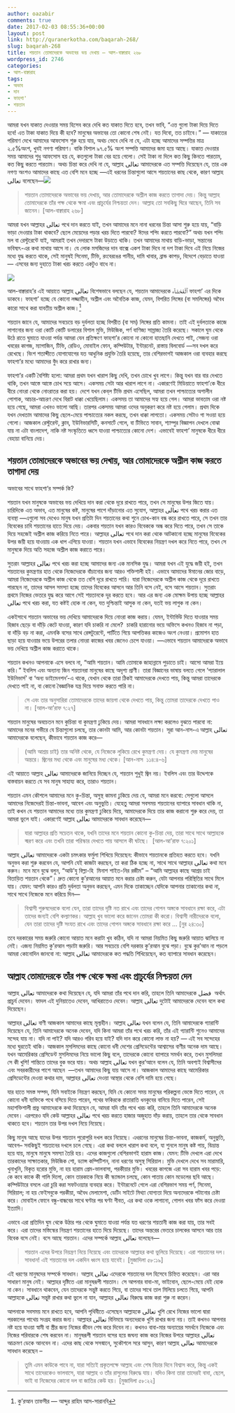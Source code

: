 ```yaml
---
author: oazabir
comments: true
date: 2017-02-03 08:55:36+00:00
layout: post
link: http://quranerkotha.com/baqarah-268/
slug: baqarah-268
title: শয়তান তোমাদেরকে অভাবের ভয় দেখায় — আল-বাক্বারাহ ২৬৮
wordpress_id: 2746
categories:
- আল-বাক্বারাহ
tags:
- অভাব
- দান
- ফাহশা'
- শয়তান
---
```


আমরা যখন যাকাত দেওয়ার সময় হিসেব করে দেখি কত যাকাত দিতে হবে, তখন ভাবি, “এত্ত গুলো টাকা দিয়ে দিতে হবে! এত টাকা যাকাত দিয়ে কী হবে? মানুষের অভাবের তো কোনো শেষ নেই। যত দিবো, তত চাইবে।” — যাকাতের পরিমাণ দেখে আমাদের আফসোস শুরু হয়ে যায়, অথচ ভেবে দেখি না যে, এটা হচ্ছে আমাদের সম্পত্তির মাত্র ২.৫%অংশ, খুবই নগণ্য পরিমাণ। বাকি বিশাল ৯৭.৫% অংশ সম্পত্তি আমাদের জমা হয়ে আছে। যাকাত দেওয়ার সময় আমাদের শুধু আফসোস হয় যে, কতগুলো টাকা বের হয়ে গেলো। সেই টাকা না দিলে কত কিছু কিনতে পারতাম, কত কিছু করতে পারতাম। অথচ চিন্তা করে দেখি না যে, আল্লাহ تعالى আমাদেরকে এত সম্পত্তি দিয়েছেন যে, তার এক নগণ্য অংশও আমাদের কাছে এত বেশি মনে হচ্ছে —এই ধরনের চিন্তাগুলো আসে শয়তানের কাছ থেকে, কারণ আল্লাহ تعالى বলেছেন—![](http://quranerkotha.com/wp-content/uploads/2017/02/2_268-1.png)


<blockquote>শয়তান তোমাদেরকে অভাবের ভয় দেখায়, আর তোমাদেরকে অশ্লীল কাজ করতে তাগাদা দেয়। কিন্তু আল্লাহ তোমাদেরকে তাঁর পক্ষ থেকে ক্ষমা এবং প্রাচুর্যের নিশ্চয়তা দেন। আল্লাহ তো সবকিছু ঘিরে আছেন, তিনি সব জানেন। [আল-বাক্বারাহ ২৬৮]</blockquote>


আমরা যখন আল্লাহর تعالى পথে দান করতে যাই, তখন আমাদের মনে নানা ধরনের চিন্তা আসা শুরু হয়ে যায়, “বাড়ি ভাড়া দেওয়ার টাকা থাকবে? ছেলে মেয়েদের পড়ার খরচ দিতে পারবো? ঈদের শপিং করতে পারবো?” অথচ যখন শপিং মল বা রেস্টুরেন্টে যাই, আমরাই তখন দেদারসে টাকা উড়াতে থাকি। তখন আমাদের মাথায় বাড়ি-ভাড়া, সন্তানের ভবিষ্যৎ-এর কথা মাথায় আসে না। যে লোক মসজিদের দান বাক্সে একশ টাকা দিবে না দশ টাকা দিবে এই নিয়ে নিজের মধ্যে যুদ্ধ করতে থাকে, সেই মানুষই সিনেমা, টিভি, রংবেরঙের পানীয়, দামি খাবার, ব্রান্ড কাপড়, বিদেশে বেড়াতে যাওয়া — এসবের জন্য দুহাতে টাকা খরচ করতে একটুও বাধে না।
[^^১৭]:  <!-- more -->

![](http://quranerkotha.com/wp-content/uploads/2017/02/2_268_title.png)

আল-বাক্বারাহ’র এই আয়াতে আল্লাহ تعالى বিশেষভাবে বলছেন যে, শয়তান আমাদেরকে ٱلْفَحْشَآء ফাহশা’ এর দিকে ডাকবে। ফাহশা’ হচ্ছে যে কোনো লজ্জাহীন, অশ্লীল এবং অনৈতিক কাজ, যেমন, বিপরিত লিঙ্গের (বা সমলিঙ্গের) অবৈধ কারো সাথে করা যাবতীয় অশ্লীল কাজ।[^১১]
[^১৬]: ফেইসবুকে বিপরীত লিঙ্গের দিকে পশুর মত কামুক দৃষ্টিতে তাকিয়ে থাকা। হিন্দি, ইংরেজি মুভি দেখা, যেখানে নারী পুরুষদের অশ্লীলভাবে দেখানো হয়। পরকীয়া এবং অশ্লীল আবেদনে ভরা হিন্দি, ইংরেজি, বাংলা গান শোনা। সবশেষে একেবারেই পশুর থেকেও অধম হয়ে গিয়ে পর্ণ দেখা, সমকামিতা, ব্যভিচারে জড়িয়ে পড়া —এই সব কিছু ফাহশা’র মধ্যে পড়ে।

শয়তান জানে যে, আমাদের সবচেয়ে বড় দুর্বলতা হচ্ছে বিপরীত (বা সম) লিঙ্গের প্রতি কামনা। তাই এই দুর্বলতাকে কাজে লাগানোর জন্য ওরা কোটি কোটি ডলারের বিশাল মুভি, মিউজিক, পর্ণ বাণিজ্য সাম্রাজ্য তৈরি করেছে। সকালে ঘুম থেকে উঠে রাতে ঘুমাতে যাওয়া পর্যন্ত আমরা যেন প্রতিক্ষণে ফাহশা’র কোনো না কোনো হাতছানি দেখতে পাই, সেজন্য ওরা খবরের কাগজ, ম্যাগাজিন, টিভি, রেডিও, মোবাইল ফোন, কম্পিউটার, ইন্টারনেট, রাস্তায় বিলবোর্ড —সব দখল করে রেখেছে। বিংশ শতাব্দীতে যোগাযোগের যত আধুনিক প্রযুক্তি তৈরি হয়েছে, তার বেশিরভাগই আজকাল ওরা ব্যবহার করছে ফাহশা’র মধ্যে আমাদের বুঁদ করে রাখার জন্য।

ফাহশা’র একটি বৈশিষ্ট্য হলো: আমরা প্রথম যখন খারাপ কিছু দেখি, তখন চোখে খুব লাগে। কিন্তু যখন বার বার দেখতে থাকি, তখন আস্তে আস্তে চোখ সয়ে আসে। একসময় সেটা আর খারাপ লাগে না। একারণেই মিডিয়াতে ফাহশা’কে ধীরে ধীরে নোংরা থেকে নোংরাতর করা হয়। দেশে যখন কেব্‌ল টিভি প্রথম এসেছিল, আমরা তখন পাশ্চাত্যের অশালীন পোশাক, আচার-আচরণ দেখে বিরাট ধাক্কা খেয়েছিলাম। একসময় তা আমাদের সহ্য হয়ে গেল। আমরা ভাবতাম ওরা নষ্ট হয়ে গেছে, আমরা এখনও ভালো আছি। তারপর একসময় আমরা ওদের অনুকরণ করে নষ্ট হয়ে গেলাম। প্রথম দিকে যখন দেখতাম আমাদের কিছু ছেলে-মেয়ে পাশ্চাত্যের নকল করছে, তখন ধাক্কা লাগতো। একসময় সেটাও গা সওয়া হয়ে গেলো। আজকাল রেস্টুরেন্ট, ক্লাব, ইউনিভারসিটি, কনসার্টে গেলে, বা টিভিতে সাবান, শ্যাম্পুর বিজ্ঞাপন দেখলে বোঝা যায় না এটা বাংলাদেশ, নাকি নষ্ট সংস্কৃতিতে ধ্বসে যাওয়া পাশ্চাত্যের কোনো দেশ। এভাবেই ফাহশা’ মানুষকে ধীরে ধীরে বেহায়া বানিয়ে দেয়।


## শয়তান তোমাদেরকে অভাবের ভয় দেখায়, আর তোমাদেরকে অশ্লীল কাজ করতে তাগাদা দেয়


অভাবের সাথে ফাহশা‘র সম্পর্ক কি?

শয়তান যখন মানুষকে অভাবের ভয় দেখিয়ে দান করা থেকে দূরে রাখতে পারে, তখন সে মানুষের উপর জিতে যায়। চারিদিকে এত অভাব, এত মানুষের কষ্ট, মানুষের পাশে দাঁড়ানোর এত সুযোগ, আল্লাহর تعالى পথে খরচ করার এত ব্যবস্থা —এগুলো সব দেখেও মানুষ যখন প্রতিটা দিন শয়তানের কথা শুনে চোখ-কান বন্ধ করে রাখতে পারে, সে তখন তার বিবেকের চাবি শয়তানের হাতে দিয়ে দেয়। একবার শয়তান যখন কারও বিবেককে অন্ধ করে দিতে পারে, তখন সে তাকে দিয়ে সহজেই অশ্লীল কাজ করিয়ে নিতে পারে। আল্লাহর تعالى পথে দান করা থেকে আটকানো হচ্ছে মানুষের বিবেকের উপর জয়ী হয়ে যাওয়ায় এক ধাপ এগিয়ে যাওয়া। শয়তান যখন এভাবে বিবেকের নিয়ন্ত্রণ দখল করে নিতে পারে, তখন সে মানুষকে দিয়ে অতি সহজে অশ্লীল কাজ করাতে পারে।
[^^১১]: 
সুতরাং আল্লাহর تعالى পথে খরচ করা হচ্ছে আমাদের জন্য এক মানসিক যুদ্ধ। আমরা যখন এই যুদ্ধে জয়ী হই, তখন শয়তানের কুমন্ত্রণার হাত থেকে নিজেদেরকে বাঁচানোর জন্য আরও শক্তিশালী হই। এভাবে আমাদের ঈমানের জোর বাড়ে, আমরা নিজেদেরকে অশ্লীল কাজ থেকে তত বেশি দূরে রাখতে পারি। যারা নিজেদেরকে অশ্লীল কাজ থেকে দূরে রাখতে পারছেন না, তাদের আসল সমস্যা হচ্ছে তাদের বিবেকের আসনে আর তিনি বসে নেই, বসে আসে শয়তান। সুতরাং প্রথমে নিজের ভেতরে যুদ্ধ করে আগে সেই শয়তানকে দূর করতে হবে। আর এর জন্য এক মোক্ষম উপায় হচ্ছে আল্লাহর تعالى পথে খরচ করা, যত কষ্টই হোক না কেন, যত দুশ্চিন্তাই আসুক না কেন, যতই ভয় লাগুক না কেন।

একইসাথে শয়তান অভাবের ভয় দেখিয়ে আমাদেরকে দিয়ে নোংরা কাজ করায়। যেমন, ইন্টার্ভিউ দিতে যাওয়ার সময় হিজাব ছেড়ে বা দাঁড়ি কেটে যাওয়া, কারণ যদি চাকরি না মেলে?  চাকরি হারানোর ভয়ে অফিসে কখনও হিজাব না পড়া, বা দাঁড়ি বড় না করা, এমনকি বসের সাথে রেন্সটুরেন্টে, পার্টিতে গিয়ে আপত্তিকর কাজেও অংশ নেওয়া। প্রমোশন হাত ছাড়া হয়ে যাওয়ার ভয়ে উপরের তলার নোংরা কাজের খবর জেনেও চেপে যাওয়া। —এভাবে শয়তান আমাদেরকে অভাবে ভয় দেখিয়ে অশ্লীল কাজ করাতে থাকে।

শয়তান কখনও আপনাকে এসে বলবে না, “আমি শয়তান। আমি তোমাকে জাহান্নামে পুড়াতে চাই। আসো আমরা ইয়ে করি।” ইবলিস এবং অন্যান্য জিন শয়তানরা মানুষের কাছে অদৃশ্য প্রাণী। তারা বিজ্ঞানের ভাষায় বলতে গেলে ‘প্যারালাল ইউনিভার্স’ বা ‘অন্য ডাইমেনশন’-এ থাকে, যেখান থেকে তারা ঠিকই আমাদেরকে দেখতে পায়, কিন্তু আমরা তাদেরকে দেখতে পাই না, বা কোনো বৈজ্ঞানিক যন্ত্র দিয়ে সনাক্ত করতে পারি না।


<blockquote>সে এবং তার অনুসারিরা তোমাদেরকে তাদের জায়গা থেকে দেখতে পায়, কিন্তু তোমরা তাদেরকে দেখতে পাও না। [আল-আ’রাফ ৭:২৭]</blockquote>


শয়তান মানুষের অবচেতন মনে কুচিন্তা বা কুমন্ত্রণা ঢুকিয়ে দেয়। আমরা সাবধানে লক্ষ্য করলেও বুঝতে পারবো না: আমাদের মনের গভীরে যে চিন্তাগুলো চলছে, তার কোনটা আমি, আর কোনটা শয়তান। সূরা আন-নাস-এ আল্লাহ تعالى আমাদেরকে বলেছেন, কীভাবে শয়তান কাজ করে—


<blockquote>(আমি আশ্রয় চাই) তার অনিষ্ট থেকে, যে নিজেকে লুকিয়ে রেখে কুমন্ত্রণা দেয়। যে কুমন্ত্রণা দেয় মানুষের অন্তরে। জ্বিনের মধ্য থেকে এবং মানুষের মধ্য থেকে। [আন-নাস  ১১৪:৪-৬]</blockquote>


এই আয়াতে আল্লাহ تعالى আমাদেরকে জানিয়ে দিচ্ছেন যে, শয়তান শুধুই জ্বিন নয়। ইবলিস এবং তার উদ্দেশকে বাস্তবায়ন করতে যে সব মানুষ সাহায্য করে, তারাও শয়তান।

শয়তান এমন কৌশলে আমাদের মনে কু-চিন্তা, অসুস্থ কামনা ঢুকিয়ে দেয় যে, আমরা মনে করবো: সেগুলো আসলে আমাদের নিজেদেরই চিন্তা-ভাবনা, আবেগ এবং অনুভুতি। যেহেতু আমরা সবসময় শয়তানের ব্যাপারে সাবধান থাকি না, তাই কখন যে শয়তান আমাদের মধ্যে তার কুমন্ত্রণা ঢুকিয়ে দিয়ে, আমাদেরকে দিয়ে তার কাজ করানো শুরু করে দেয়, তা আমরা ভুলে যাই। একারণেই আল্লাহ تعالى আমাদেরকে সাবধান করেছেন—


<blockquote>যারা আল্লাহর প্রতি সচেতন থাকে, যখনি তাদের মনে শয়তান কোনো কু-চিন্তা দেয়, তারা সাথে সাথে আল্লাহকে স্মরণ করে এবং তখনি তারা পরিস্কার দেখতে পায় আসলে কী ঘটছে।  [আল-আ’রাফ ৭:২০১]</blockquote>


আল্লাহ تعالى আমাদেরকে একটা চমৎকার ফর্মুলা শিখিয়ে দিয়েছেন: কীভাবে শয়তানকে প্রতিহত করতে হবে। যখনি অনুভব করা শুরু করবেন যে, আপনি যেই কাজটা করছেন, তা করা ঠিক হচ্ছে না, সাথে সাথে আল্লাহর تعالى কথা মনে করুন। মনে মনে বুঝে বলুন, “আউ’যু বিল্লা-হি  মিনাশ শাইত-নির রজীম” – “আমি আল্লাহর কাছে আশ্রয় চাই বিতাড়িত শয়তান থেকে”। দ্রুত কোনো কু’রআনের আয়াত মনে করার চেষ্টা করুন, যেটা আপনার পরিস্থিতির সাথে মিলে যায়। যেমন: আপনি কারও প্রতি দুর্বলতা অনুভব করছেন, এমন দিকে তাকাচ্ছেন যেদিকে আপনার তাকানোর কথা না, সাথে সাথে নিজেকে মনে করিয়ে দিন—


<blockquote>বিশ্বাসী পুরুষদেরকে বলো যেন, তারা তাদের দৃষ্টি নত রাখে এবং তাদের গোপন অঙ্গকে সাবধানে রক্ষা করে, এটা তাদের জন্যই বেশি কল্যাণকর। আল্লাহ খুব ভালো করে জানেন তোমরা কী করো। বিশ্বাসী নারীদেরকে বলো, যেন তারা তাদের দৃষ্টি সংযত রাখে এবং তাদের গোপন অঙ্গকে সাবধানে রক্ষা করে … [নুর ২৪:৩০]</blockquote>


তবে দরকারের সময় জরুরি কোনো আয়াত মনে করাটা খুব কঠিন, যদি না আমরা নিয়মিত কিছু জরুরি আয়াত ঝালিয়ে না নেই। এজন্য নিয়মিত কু’রআন পড়াটা জরুরি। আর সবচেয়ে বেশি দরকার কু’রআন বুঝে পড়া। বুঝে কুর’আন না পড়লে আমরা কোনোদিন জানবো না: আল্লাহ تعالى আমাদেরকে কত পদ্ধতি শিখিয়েছেন, কত ব্যাপারে সাবধান করেছেন।


## আল্লাহ তোমাদেরকে তাঁর পক্ষ থেকে ক্ষমা এবং প্রাচুর্যের নিশ্চয়তা দেন


আল্লাহ تعالى আমাদেরকে কথা দিয়েছেন যে, যদি আমরা তাঁর পথে দান করি, তাহলে তিনি আমাদেরকে فضل  অর্থাৎ প্রাচুর্য দেবেন। ফাদল এই দুনিয়াতেও দেবেন, আখিরাতেও দেবেন। আল্লাহ تعالى দুটোই আমাদেরকে দেবেন বলে কথা দিয়েছেন।
[^^১৪]: অনেকের কাছে মনে হয়, আখিরাত সেই কবে আসবে, কিছু পাবো কি পাবো না তার ঠিক নেই, তাই দুনিয়াতে ঝুঁকি নিয়ে দান করার দরকার নেই। তাদের জন্য সুখবর। আল্লাহ تعالى আমাদেরকে শুধু আখিরাতে দেবেন বলেননি, দুনিয়াতেও দেবেন বলে কথা দিয়েছেন।

আল্লাহর تعالى বাণী আজকাল আমাদের কাছে মূল্যহীন। আল্লাহ تعالى যখন বলেন যে, তিনি আমাদেরকে গ্যারান্টি দিয়েছেন যে, তিনি আমাদেরকে অনেক দেবেন, যদি কিনা আমরা তাঁর পথে খরচ করি, তাঁর এই গ্যারান্টি শুনেও আমাদের সন্দেহ যায় না। যদি না পাই? যদি আরও গরিব হয়ে যাই? যদি দান করে কোনো লাভ না হয়? — এই সব সন্দেহের মধ্যে ঘুরতেই থাকি। আজকাল মুসলিমদের কাছে কোনো ধনী দেশের প্রেসিডেন্টের আশ্বাসের বাণীর অনেক দাম আছে। যখন আমেরিকার প্রেসিডেন্ট মুসলিমদের নিয়ে ভালো কিছু বলে, তাদেরকে কোনো ব্যাপারে সমর্থন করে, তখন মুসলিমরা সে কী খুশি! শান্তিতে তাদের বুক ভরে যায়। অথচ আল্লাহ تعالى যখন কুর‘আনে বলেন যে, তিনি অবশ্যই বিশ্বাসীদের এবং সবরকারীদের পাশে আছেন  —তখন আমাদের কিছু যায় আসে না। আজকাল আমাদের কাছে আমেরিকার প্রেসিডেন্টের দেওয়া কথার দাম, আল্লাহর تعالى দেওয়া আস্থার থেকে বেশি দামি হয়ে গেছে।

যার হাতে সমস্ত সম্পদ, যিনি সবাইকে নিয়ন্ত্রণ করছেন, যিনি যে কোনো সময় মানুষের পরিকল্পনা ভেস্তে দিতে পারেন, যে কোনো ধনী ব্যক্তিকে পথে বসিয়ে দিতে পারেন, পথের ফকিরকে রাতারাতি ধনকুবের বানিয়ে দিতে পারেন, সেই মহাশক্তিশালী প্রভু আমাদেরকে কথা দিয়েছেন যে, আমরা যদি তাঁর পথে খরচ করি, তাহলে তিনি আমাদেরকে অনেক দেবেন। এরপরেও যদি কেউ আল্লাহর تعالى পথে খরচ করতে হাজার অজুহাত দাঁড় করায়, তাহলে তার থেকে সাবধান থাকতে হবে। শয়তান তার উপর দখল নিয়ে নিয়েছে।

কিছু মানুষ আছে যাদের উপর শয়তান পুরোপুরি দখল করে নিয়েছে। এধরনের মানুষের চিন্তা-ভাবনা, কাজকর্ম, অনুভুতি, আবেগ– সবকিছুই শয়তানের দখলে চলে গেছে। এরা কথা বললে খারাপ কথা বলে, যা শুনলে মানুষ কষ্ট পায়, বিভ্রান্ত হয়ে যায়, মানুষে মানুষে সমস্যা তৈরি হয়। এদের কাজগুলো বেশিরভাগই হারাম কাজ। যেমন: টিভি দেখলে এরা দেখে তারকাদের সাক্ষাতকার, মিউজিক শো, ড্যান্স কম্পিটিশন, নানা ধরণের অসুস্থ সিরিয়াল। মুভি দেখলে দেখে সব মারামারি, খুনাখুনি, বিকৃত হরোর মুভি, না হয় হারাম প্রেম-ভালবাসা, পরকীয়ার মুভি। খবরের কাগজে এরা সব হারাম খবর পড়ে: কে কবে কাকে কী গালি দিলো, কোন তারকাকে নিয়ে কী স্ক্যান্ডাল চলছে, কোন পাতায় কোন মডেলের ছবি আছে। কম্পিউটারে বসলে এরা চুরি করা সফটওয়্যার ব্যবহার করে। ইন্টারনেটে গেলে এরা বেশিরভাগ সময় পর্ণ, সিনেমা, সিরিয়াল; না হয় ফেইসবুকে পরকীয়া, অবৈধ মেলামেশা, ডেটিং সাইটে মিথ্যা যোগ্যতা দিয়ে অন্যদেরকে পটানোর চেষ্টা করে। মোবাইল ফোনে বন্ধু-বান্ধবের সাথে ঘণ্টার পর ঘণ্টা গীবত, এর কথা ওকে লাগানো, গোপন খবর ফাঁস করে দেওয়া ইত্যাদি।

এভাবে এরা প্রতিদিন ঘুম থেকে উঠার পর থেকে ঘুমাতে যাওয়া পর্যন্ত যত ধরণের শয়তানী কাজ করা যায়, তার সবই করে। এরা তাদের মস্তিস্কের নিয়ন্ত্রণ শয়তানের হাতে দিয়ে দিয়েছে। তাদের অন্তরের ভেতরে চালকের আসনে আর তার বিবেক বসে নেই। বসে আছে শয়তান। এদের সম্পর্কে আল্লাহ تعالى বলেছেন—


<blockquote>শয়তান এদের উপরে নিয়ন্ত্রণ নিয়ে নিয়েছে এবং তাদেরকে আল্লাহর কথা ভুলিয়ে দিয়েছে। এরা শয়তানের দল। সাবধান! এই শয়তানের দল একদিন ধ্বংস হয়ে যাবেই। [মুজাদিলা ৫৮:১৯]</blockquote>


এই ধরণের মানুষদের সম্পর্কে সাবধান। আল্লাহ تعالى এদেরকে শয়তানের দল হিসেবে চিহ্নিত করেছেন। এরা আর সাধারণ মানুষ নেই। আল্লাহর দৃষ্টিতে এরা মানুষরূপী শয়তান। সে আপনার বাবা-মা, ভাইবোন, ছেলে-মেয়ে যেই হোক না কেন। সাবধানে থাকবেন, যেন তাদেরকে সন্তুষ্ট করতে গিয়ে, বা তাদের সাথে তাল মিলিয়ে চলতে গিয়ে, আপনি আল্লাহকে تعالى সন্তুষ্ট রাখার কথা ভুলে না যান, আল্লাহর تعالى বিরুদ্ধে কাজ করা শুরু না করেন।

আপনাকে সবসময় মনে রাখতে হবে, আপনি পৃথিবীতে এসেছেন আল্লাহকে تعالى খুশি রেখে নিজের ভালো দ্বারা পরকালের পাথেয় সংগ্রহ করার জন্য। আল্লাহর تعالى বিনিময়ে অন্যদেরকে খুশি রাখার জন্য নয়। তাই কখনও আপনার নষ্ট হয়ে যাওয়া স্বামী বা স্ত্রীর জন্য নিজের জীবন শেষ করে দিবেন না। কখনও বাবা-মার অন্যায়ের সমর্থনে নিজেকে এবং নিজের পরিবারকে শেষ করবেন না। মানুষরূপী শয়তান বসের হয়ে জঘন্য কাজ করে নিজের উপরে আল্লাহর تعالى আক্রমণ ডেকে আনবেন না। এদের কাছ থেকে সসন্মানে, সুকৌশলে সরে আসুন, কারণ আল্লাহ تعالى আমাদেরকে সাবধান করেছেন –


<blockquote>তুমি এমন কাউকে পাবে না, যারা সত্যিই প্রকৃতপক্ষে আল্লাহ এবং শেষ বিচার দিনে বিশ্বাস করে, কিন্তু একই সাথে তাদেরকেও ভালবাসে, যারা আল্লাহ ও তাঁর রাসুলের বিরুদ্ধে যায়। যদিও কিনা তারা তাদেরই বাবা, ছেলে, ভাই বা নিজেদের কোনো দল বা জাতির কেউ হয়। [মুজাদিলা ৫৮:২২]</blockquote>




[^১]: বাইয়িনাহ এর কু’রআনের তাফসীর। 
[^২]: ম্যাসেজ অফ দা কু’রআন — মুহাম্মাদ আসাদ। 
[^৩]: তাফহিমুল কু’রআন — মাওলানা মাওদুদি। 
[^৪]: মা’রিফুল কু’রআন — মুফতি শাফি উসমানী। 
[^৫]: মুহাম্মাদ মোহার আলি — A Word for Word Meaning of The Quran 
[^৬]: সৈয়দ কুতব — In the Shade of the Quran 
[^৭]: তাদাব্বুরে কু’রআন - আমিন আহসান ইসলাহি। 
[^৮]: তাফসিরে তাওযীহুল কু’রআন — মুফতি তাক্বি উসমানী। 
[^৯]: বায়ান আল কু’রআন — ড: ইসরার আহমেদ। 
[^১০]: তাফসীর উল কু’রআন — মাওলানা আব্দুল মাজিদ দারিয়াবাদি 
[^১১]: কু’রআন তাফসীর — আব্দুর রাহিম আস-সারানবি 
[^১২]: আত-তাবারি-এর তাফসীরের অনুবাদ। 
[^১৩]: তাফসির ইবন আব্বাস। 
[^১৪]: তাফসির আল কুরতুবি। 
[^১৫]: তাফসির আল জালালাইন। 
[^১৬]: লুঘাতুল কুরআন — গুলাম আহমেদ পারভেজ। 
[^১৭]: তাফসীর আহসানুল বায়ান — ইসলামিক সেন্টার, আল-মাজমাআহ, সউদি আরব 
[^১৮]: কু’রআনুল কারীম - বাংলা অনুবাদ ও সংক্ষিপ্ত তাফসীর — বাদশাহ ফাহাদ কু’রআন মুদ্রণ কমপ্লেক্স

